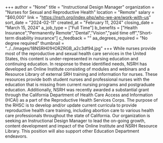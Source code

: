 +++
author = "None"
title = "Instructional Design Manager"
organization = "Nurses for Sexual and Reproductive Health"
location = "Remote"
salary = "$60,000"
link = "https://nsrh.org/index.php/who-we-are/work-with-us"
sort_date = "2024-02-11"
created_at = "February 11, 2024"
closing_date = "March 15, 2024"
a_job_type = ["Full Time"]
b_benefits = ["Health Insurance","Permanently Remote","Dental","Vision","paid time off","Short-term disability insurance"]
c_feedback = ""
aa_degrees_required = "No degree required"
thumbnail = "../../images/18NSRH01HORZRGB_a2c3df94.jpg"
+++
While nurses provide most of the reproductive and sexual health care services in the United States, this content is under-represented in nursing education and continuing education. In response to these identified needs, NSRH has developed an Online Institute consisting of modules and webinars and a Resource Library of external SRH training and information for nurses. These resources provide both student nurses and professional nurses  with the education that is missing from current nursing programs and postgraduate education. Additionally, NSRH was recently awarded a substantial grant through the California Department of Health Care Access and Information (HCAI) as a part of the Reproductive Health Services Corps. The purpose of the RHSC is to develop and/or update current curricula to provide reproductive health care training, including abortion care to various health care professionals throughout the state of California. Our organization is seeking an Instructional Design Manager to lead the on-going growth, content development and impact of the Online Institute and NSRH Resource Library. This position will also support other Education Department endeavors.